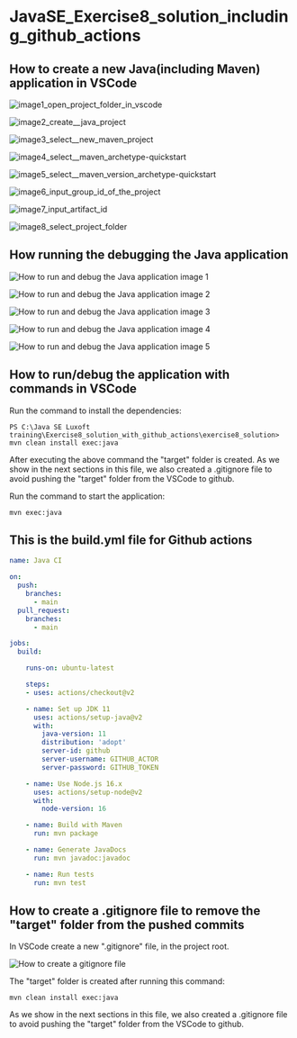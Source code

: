 # JavaSE_Exercise8_solution_including_github_actions

## How to create a new Java(including Maven) application in VSCode
![image1_open_project_folder_in_vscode](https://github.com/luiscoco/JavaSE_Exercise8_solution_including_github_actions/assets/32194879/4bb3cfd1-c1f2-41e3-bc1b-6559d4cab097)


![image2_create__java_project](https://github.com/luiscoco/JavaSE_Exercise8_solution_including_github_actions/assets/32194879/ceb8ef9c-4a5f-4a08-9030-fb6848644961)


![image3_select__new_maven_project](https://github.com/luiscoco/JavaSE_Exercise8_solution_including_github_actions/assets/32194879/fb0c525d-2c07-40e3-882e-87e9d931e2b0)


![image4_select__maven_archetype-quickstart](https://github.com/luiscoco/JavaSE_Exercise8_solution_including_github_actions/assets/32194879/f6f470e7-2922-4af4-b0d6-a44e8c2198b1)


![image5_select__maven_version_archetype-quickstart](https://github.com/luiscoco/JavaSE_Exercise8_solution_including_github_actions/assets/32194879/218304a7-8aef-4e83-98c9-877865bbbd3a)


![image6_input_group_id_of_the_project](https://github.com/luiscoco/JavaSE_Exercise8_solution_including_github_actions/assets/32194879/7cb276a7-7d1e-4352-bd8a-5ac34d4f7ac4)


![image7_input_artifact_id](https://github.com/luiscoco/JavaSE_Exercise8_solution_including_github_actions/assets/32194879/e99d56c9-48f7-43a5-aedc-857d4de424f1)


![image8_select_project_folder](https://github.com/luiscoco/JavaSE_Exercise8_solution_including_github_actions/assets/32194879/e1a05b39-f979-4967-9168-7eee1b51b694)

## How running the debugging the Java application

![How to run and debug the Java application image 1](https://github.com/luiscoco/JavaSE_Exercise8_solution_including_github_actions/assets/32194879/12e2c767-4a25-4fa8-9915-feb19d156a4b)


![How to run and debug the Java application image 2](https://github.com/luiscoco/JavaSE_Exercise8_solution_including_github_actions/assets/32194879/862e098d-57c3-47a2-9e0d-35557d0214da)


![How to run and debug the Java application image 3](https://github.com/luiscoco/JavaSE_Exercise8_solution_including_github_actions/assets/32194879/1b57ae3e-120b-4dc6-8648-f37e943f7314)


![How to run and debug the Java application image 4](https://github.com/luiscoco/JavaSE_Exercise8_solution_including_github_actions/assets/32194879/635f349c-705c-43a5-982a-edd2aa04b7e1)


![How to run and debug the Java application image 5](https://github.com/luiscoco/JavaSE_Exercise8_solution_including_github_actions/assets/32194879/d7ba9110-53dc-4ba3-a8e6-01ef9aa3069c)


## How to run/debug the application with commands in VSCode

Run the command to install the dependencies:

```
PS C:\Java SE Luxoft training\Exercise8_solution_with_github_actions\exercise8_solution> mvn clean install exec:java 
```
After executing the above command the "target" folder is created. As we show in the next sections in this file, we also created
a .gitignore file to avoid pushing the "target" folder from the VSCode to github.

Run the command to start the application:

```
mvn exec:java
```

## This is the build.yml file for Github actions

```yml
name: Java CI

on:
  push:
    branches:
      - main
  pull_request:
    branches:
      - main

jobs:
  build:

    runs-on: ubuntu-latest

    steps:
    - uses: actions/checkout@v2

    - name: Set up JDK 11
      uses: actions/setup-java@v2
      with:
        java-version: 11
        distribution: 'adopt'
        server-id: github
        server-username: GITHUB_ACTOR
        server-password: GITHUB_TOKEN

    - name: Use Node.js 16.x
      uses: actions/setup-node@v2
      with:
        node-version: 16

    - name: Build with Maven
      run: mvn package

    - name: Generate JavaDocs
      run: mvn javadoc:javadoc

    - name: Run tests
      run: mvn test
```

## How to create a .gitignore file to remove the "target" folder from the pushed commits

In VSCode create  a new ".gitignore" file, in the project root.

![How to create a  gitignore file](https://github.com/luiscoco/JavaSE_Exercise8_solution_including_github_actions/assets/32194879/18a09839-d3d5-4ded-bcbc-b5e53cd974b5)


The "target" folder is created after running this command:
```
mvn clean install exec:java
```
As we show in the next sections in this file, we also created a .gitignore file to avoid pushing the "target" folder from the VSCode to github.









































